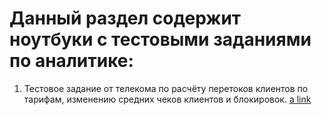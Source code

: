 # Данный раздел содержит ноутбуки с тестовыми заданиями по аналитике:

1. Тестовое задание от телекома по расчёту перетоков клиентов по тарифам, изменению средних чеков клиентов и блокировок. [a link](https://github.com/ratelist/test_colab/blob/main/telecom_analytics_test.ipynb)

